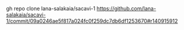 gh repo clone lana-salakaia/sacavi-1
https://github.com/lana-salakaia/sacavi-1/commit/09a0246ae5f817a024fc0f259dc7db6df1253670#r140915912
